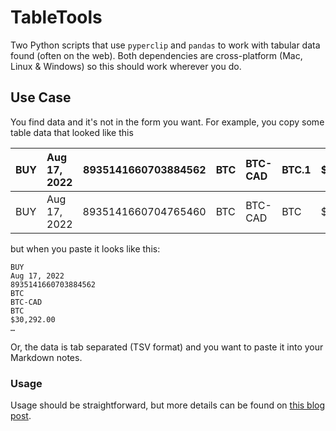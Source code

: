 # TableTools
Two Python scripts that use `pyperclip` and `pandas` to work with tabular data found (often on the web).
Both dependencies are cross-platform (Mac, Linux & Windows) so this should work wherever you do.

##  Use Case
You find data and it's not in the form you want.
For example, you copy some table data that looked like this

| BUY | Aug 17, 2022 | 8935141660703884562 | BTC | BTC-CAD | BTC.1 | $30,292.00 | CAD |
|:--- |:------------ | -------------------:|:--- |:------- |:----- |:---------- | --- |
| BUY | Aug 17, 2022 | 8935141660704765460 | BTC | BTC-CAD | BTC   | $30,500.00 | CAD |

but when you paste it looks like this:

```
BUY
Aug 17, 2022
8935141660703884562
BTC
BTC-CAD
BTC
$30,292.00
…
```

Or, the data is tab separated (TSV format) and you want to paste it into your Markdown notes.

###   Usage

Usage should be straightforward, but more details can be found on [this blog post]().
